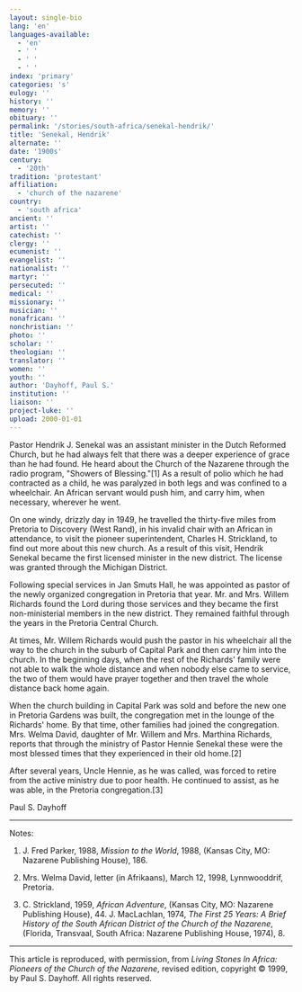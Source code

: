 ```yaml
---
layout: single-bio
lang: 'en'
languages-available:
  - 'en'
  - ' '
  - ' '
  - ' '
index: 'primary'
categories: 's'
eulogy: ''
history: ''
memory: ''
obituary: ''
permalink: '/stories/south-africa/senekal-hendrik/'
title: 'Senekal, Hendrik'
alternate: ''
date: '1900s'
century:
  - '20th'
tradition: 'protestant'
affiliation:
  - 'church of the nazarene'
country:
  - 'south africa'
ancient: ''
artist: ''
catechist: ''
clergy: ''
ecumenist: ''
evangelist: ''
nationalist: ''
martyr: ''
persecuted: ''
medical: ''
missionary: ''
musician: ''
nonafrican: ''
nonchristian: ''
photo: ''
scholar: ''
theologian: ''
translator: ''
women: ''
youth: ''
author: 'Dayhoff, Paul S.'
institution: ''
liaison: ''
project-luke: ''
upload: 2000-01-01
---
```



Pastor Hendrik J. Senekal was an assistant minister in the Dutch Reformed Church, but he had always felt that there was a deeper experience of grace than he had found. He heard about the Church of the Nazarene through the radio program, "Showers of Blessing."[1]  As a result of polio which he had contracted as a child, he was paralyzed in both legs and was confined to a wheelchair.  An African servant would push him, and carry him, when necessary, wherever he went.

On one windy, drizzly day in 1949, he travelled the thirty-five miles from Pretoria to Discovery (West Rand), in his invalid chair with an African in attendance, to visit the pioneer superintendent, Charles H. Strickland, to find out more about this new church.  As a result of this visit, Hendrik Senekal became the first licensed minister in the new district. The license was granted through the Michigan District.

Following special services in Jan Smuts Hall, he was appointed as pastor of the newly organized congregation in Pretoria that year. Mr. and Mrs. Willem Richards found the Lord during those services and they became the first non-ministerial members in the new district.  They remained faithful through the years in the Pretoria Central Church.

At times, Mr. Willem Richards would push the pastor in his wheelchair all the way to the church in the suburb of Capital Park and then carry him into the church.  In the beginning days, when the rest of the Richards' family were not able to walk the whole distance and when nobody else came to service, the two of them would have prayer together and then travel the whole distance back home again.

When the church building in Capital Park was sold and before the new one in Pretoria Gardens was built, the congregation met in the lounge of the Richards' home.  By that time, other families had joined the congregation.  Mrs. Welma David, daughter of Mr. Willem and Mrs. Marthina Richards, reports that through the ministry of Pastor Hennie Senekal these were the most blessed times that they experienced in their old home.[2]

After several years, Uncle Hennie, as he was called, was forced to retire from the active ministry due to poor health.  He continued to assist, as he was able, in the Pretoria congregation.[3]

Paul S. Dayhoff

---

Notes:

1. J. Fred Parker, 1988, *Mission to the World*, 1988, (Kansas City, MO: Nazarene Publishing House), 186.

2. Mrs. Welma David, letter (in Afrikaans), March 12, 1998, Lynnwooddrif, Pretoria.

3. C. Strickland, 1959, *African Adventure*, (Kansas City, MO: Nazarene Publishing House), 44.  J. MacLachlan, 1974, *The First 25 Years: A Brief History of the South African District of the Church of the Nazarene*, (Florida, Transvaal, South Africa: Nazarene Publishing House, 1974), 8.

---

This article is reproduced, with permission, from *Living
Stones In Africa: Pioneers of the Church of the Nazarene*, revised edition,
copyright © 1999, by Paul S. Dayhoff. All rights reserved.